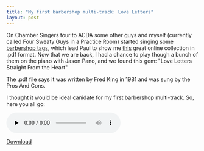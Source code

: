 ```yaml
---
title: "My first barbershop multi-track: Love Letters"
layout: post
---
```


On Chamber Singers tour to ACDA some other guys and myself (currently called Four Sweaty Guys in a Practice Room) started singing some <a href="http://en.wikipedia.org/wiki/Tag_%28Barbershop%29">barbershop tags</a>, which lead Paul to show me <a href="http://www.stampedecitychorus.com/classic_tags_men2.pdf">this</a> great online collection in .pdf format. Now that we are back, I had a chance to play though a bunch of them on the piano with Jason Pano, and we found this gem: "Love Letters Straight From the Heart"

The .pdf file says it was written by Fred King in 1981 and was sung by the Pros And Cons.

I thought it would be ideal canidate for my first barbershop multi-track. So, here you all go:

<audio id="wp_mep_54" src="http://jordaneldredge.com/uploads/2008/03/love-letters-straight-from-the-heart.mp3" type="audio/mp3"    controls="controls" preload="none"  ></audio>

<a href="http://jordaneldredge.com/uploads/2008/03/love-letters-straight-from-the-heart.mp3" title="Love Letters Straight From the Heart">Download</a>
